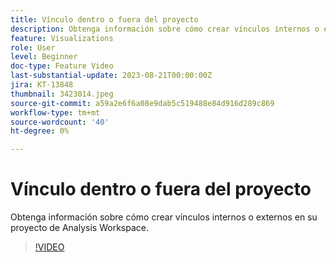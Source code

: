 ```yaml
---
title: Vínculo dentro o fuera del proyecto
description: Obtenga información sobre cómo crear vínculos internos o externos en su proyecto de Analysis Workspace.
feature: Visualizations
role: User
level: Beginner
doc-type: Feature Video
last-substantial-update: 2023-08-21T00:00:00Z
jira: KT-13848
thumbnail: 3423014.jpeg
source-git-commit: a59a2e6f6a08e9dab5c519488e84d916d289c869
workflow-type: tm+mt
source-wordcount: '40'
ht-degree: 0%

---
```



# Vínculo dentro o fuera del proyecto

Obtenga información sobre cómo crear vínculos internos o externos en su proyecto de Analysis Workspace.

>[!VIDEO](https://video.tv.adobe.com/v/3423014/?learn=on)
